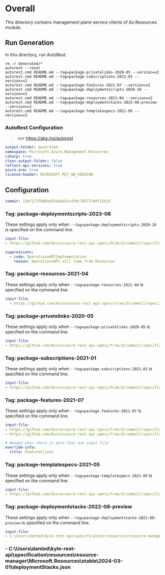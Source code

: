 # Overall
This directory contains management plane service clients of Az.Resources module.

## Run Generation
In this directory, run AutoRest:
```
rm -r Generated/*
autorest --reset
autorest.cmd README.md --tag=package-privatelinks-2020-05 --version=v2
autorest.cmd README.md --tag=package-subscriptions-2021-01 --version=v2
autorest.cmd README.md --tag=package-features-2021-07 --version=v2
autorest.cmd README.md --tag=package-deploymentscripts-2020-10 --version=v2
autorest.cmd README.md --tag=package-resources-2021-04 --version=v2
autorest.cmd README.md --tag=package-deploymentstacks-2022-08-preview --version=v2
autorest.cmd README.md --tag=package-templatespecs-2021-05 --version=v2
```

### AutoRest Configuration
> see https://aka.ms/autorest
``` yaml
output-folder: Generated
namespace: Microsoft.Azure.Management.Resources
csharp: true
clear-output-folder: false
reflect-api-versions: true
azure-arm: true
license-header: MICROSOFT_MIT_NO_VERSION
```


## Configuration

```yaml
commit: 13bf172f804ad5546ad3ccdf0c785777d4f15825
```

### Tag: package-deploymentscripts-2023-08

These settings apply only when `--tag=package-deploymentscripts-2020-10` is specified on the command line.

```yaml $(tag) == 'package-deploymentscripts-2020-10'
input-file:
- https://github.com/Azure/azure-rest-api-specs/blob/$(commit)/specification/resources/resource-manager/Microsoft.Resources/stable/2020-10-01/deploymentScripts.json

suppressions:
  - code: OperationsAPIImplementation
    reason: OperationsAPI will come from Resources
```

### Tag: package-resources-2021-04

These settings apply only when `--tag=package-resources-2021-04` is specified on the command line.

``` yaml $(tag) == 'package-resources-2021-04'
input-file:
  - https://github.com/Azure/azure-rest-api-specs/tree/$(commit)/specification/resources/resource-manager/Microsoft.Resources/stable/2021-04-01/resources.json
```

### Tag: package-privatelinks-2020-05

These settings apply only when `--tag=package-privatelinks-2020-05` is specified on the command line.

``` yaml $(tag) == 'package-privatelinks-2020-05'
input-file:
- https://github.com/Azure/azure-rest-api-specs/tree/$(commit)/specification/resources/resource-manager/Microsoft.Authorization/stable/2020-05-01/privateLinks.json
```

### Tag: package-subscriptions-2021-01

These settings apply only when `--tag=package-subscriptions-2021-01` is specified on the command line.

``` yaml $(tag) == 'package-subscriptions-2021-01'
input-file:
- https://github.com/Azure/azure-rest-api-specs/blob/$(commit)/specification/resources/resource-manager/Microsoft.Resources/stable/2021-01-01/subscriptions.json
```

### Tag: package-features-2021-07

These settings apply only when `--tag=package-features-2021-07` is specified on the command line.

``` yaml $(tag) == 'package-features-2021-07'
input-file:
- https://github.com/Azure/azure-rest-api-specs/tree/$(commit)/specification/resources/resource-manager/Microsoft.Features/stable/2021-07-01/features.json
- https://github.com/Azure/azure-rest-api-specs/tree/$(commit)/specification/resources/resource-manager/Microsoft.Features/stable/2021-07-01/SubscriptionFeatureRegistration.json

# Needed when there is more than one input file
override-info:
  title: FeatureClient
```

### Tag: package-templatespecs-2021-05

These settings apply only when `--tag=package-templatespecs-2021-05` is specified on the command line.

``` yaml $(tag) == 'package-templatespecs-2021-05'
input-file:
- https://github.com/Azure/azure-rest-api-specs/tree/$(commit)/specification/resources/resource-manager/Microsoft.Resources/stable/2021-05-01/templateSpecs.json
```

### Tag: package-deploymentstacks-2022-08-preview

These settings apply only when `--tag=package-deploymentstacks-2022-08-preview` is specified on the command line.

``` yaml $(tag) == 'package-deploymentstacks-2022-08-preview'
input-file:
- C:\Users\danted\kyle-rest-api\specification\resources\resource-manager\Microsoft.Resources\stable\2024-03-01\deploymentStacks.json
```

### - C:\Users\danted\kyle-rest-api\specification\resources\resource-manager\Microsoft.Resources\stable\2024-03-01\deploymentStacks.json